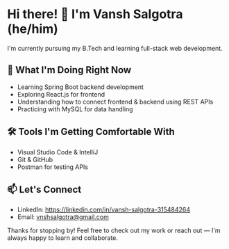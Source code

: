 # Hi there! 👋 I'm Vansh Salgotra (he/him)

I'm currently pursuing my B.Tech and learning full-stack web development.  

## 🚀 What I'm Doing Right Now

- Learning Spring Boot backend development
- Exploring React.js for frontend
- Understanding how to connect frontend & backend using REST APIs
- Practicing with MySQL for data handling


## 🛠 Tools I'm Getting Comfortable With

- Visual Studio Code & IntelliJ
- Git & GitHub
- Postman for testing APIs


## 📫 Let's Connect

- LinkedIn: https://linkedin.com/in/vansh-salgotra-315484264
- Email: vnshsalgotra@gmail.com

Thanks for stopping by! Feel free to check out my work or reach out — I'm always happy to learn and collaborate.

